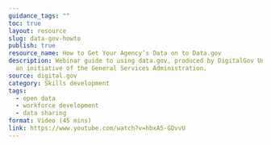```yaml
---
guidance_tags: ""
toc: true
layout: resource
slug: data-gov-howto
publish: true
resource_name: How to Get Your Agency’s Data on to Data.gov
description: Webinar guide to using data.gov, produced by DigitalGov University,
  an initiative of the General Services Administration.
source: digital.gov
category: Skills development
tags:
  - open data
  - workforce development
  - data sharing
format: Video (45 mins)
link: https://www.youtube.com/watch?v=hbxA5-GDvvU
---
```

